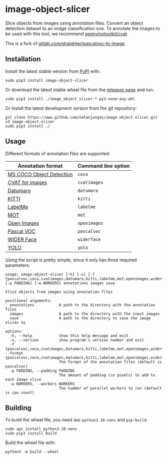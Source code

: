 # image-object-slicer
Slice objects from images using annotation files. Convert an object detection dataset to an image classification one. To annotate the images to be used with this tool, we recommend [openvinotoolkit/cvat](https://github.com/openvinotoolkit/cvat).

This is a fork of [gitlab.com/straighter/pascalvoc-to-image](https://gitlab.com/straighter/pascalvoc-to-image).

## Installation
Install the latest stable version from [PyPI](https://pypi.org/project/image-object-slicer/) with:
```shell
sudo pip3 install image-object-slicer
```

Or download the latest stable wheel file from the [releases page](https://github.com/natanjunges/image-object-slicer/releases) and run:
```shell
sudo pip3 install ./image_object_slicer-*-py3-none-any.whl
```

Or install the latest development version from the git repository:
```shell
git clone https://www.github.com/natanjunges/image-object-slicer.git
cd image-object-slicer
sudo pip3 install ./
```

## Usage
Different formats of annotation files are supported:

| Annotation format | Command line option |
|-------------------|---------------------|
| [MS COCO Object Detection](https://cocodataset.org/#format-data) | `coco` |
| [CVAT for images](https://openvinotoolkit.github.io/cvat/docs/manual/advanced/xml_format/#annotation) | `cvatimages` |
| [Datumaro](https://github.com/openvinotoolkit/datumaro) | `datumaro` |
| [KITTI](http://cvlibs.net/datasets/kitti/) | `kitti` |
| [LabelMe](http://labelme.csail.mit.edu/Release3.0) | `labelme` |
| [MOT](https://motchallenge.net/) | `mot` |
| [Open Images](https://storage.googleapis.com/openimages/web/index.html) | `openimages` |
| [Pascal VOC](http://host.robots.ox.ac.uk/pascal/VOC/) | `pascalvoc` |
| [WIDER Face](https://shuoyang1213.me/WIDERFACE/) | `widerface` |
| [YOLO](https://pjreddie.com/darknet/yolo/) | `yolo` |

Using the script is pretty simple, since it only has three required parameters:
```
usage: image-object-slicer [-h] [-v] [-f {pascalvoc,coco,cvatimages,datumaro,kitti,labelme,mot,openimages,widerface,yolo}] [-p PADDING] [-w WORKERS] annotations images save

Slice objects from images using annotation files

positional arguments:
  annotations           A path to the directory with the annotation files
  images                A path to the directory with the input images
  save                  A path to the directory to save the image slices to

options:
  -h, --help            show this help message and exit
  -v, --version         show program's version number and exit
  -f {pascalvoc,coco,cvatimages,datumaro,kitti,labelme,mot,openimages,widerface,yolo}, --format {pascalvoc,coco,cvatimages,datumaro,kitti,labelme,mot,openimages,widerface,yolo}
                        The format of the annotation files (default is pascalvoc)
  -p PADDING, --padding PADDING
                        The amount of padding (in pixels) to add to each image slice
  -w WORKERS, --workers WORKERS
                        The number of parallel workers to run (default is cpu count)
```

## Building
To build the wheel file, you need `deb:python3.10-venv` and `pip:build`:
```shell
sudo apt install python3.10-venv
sudo pip3 install build
```

Build the wheel file with:
```shell
python3 -m build --wheel
```

